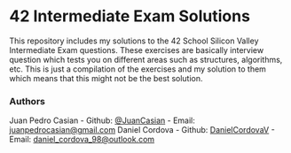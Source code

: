 # 42 Intermediate Exam Solutions

This repository includes my solutions to the 42 School Silicon Valley Intermediate Exam questions. These exercises are basically interview question which tests you on different areas such as structures, algorithms, etc. This is just a compilation of the exercises and my solution to them which means that this might not be the best solution.

### Authors
Juan Pedro Casian - Github: [@JuanCasian](https://github.com/JuanCasian) - Email: juanpedrocasian@gmail.com
Daniel Cordova - Github: [DanielCordovaV](https://github.com/DanielCordovaV) - Email: daniel_cordova_98@outlook.com
